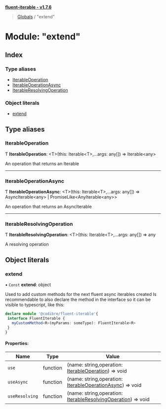 **[fluent-iterable - v1.7.6](../README.md)**

> [Globals](../README.md) / "extend"

# Module: "extend"

## Index

### Type aliases

* [IterableOperation](_extend_.md#iterableoperation)
* [IterableOperationAsync](_extend_.md#iterableoperationasync)
* [IterableResolvingOperation](_extend_.md#iterableresolvingoperation)

### Object literals

* [extend](_extend_.md#extend)

## Type aliases

### IterableOperation

Ƭ  **IterableOperation**: \<T>(this: Iterable\<T>,...args: any[]) => Iterable\<any>

An operation that returns an Iterable

___

### IterableOperationAsync

Ƭ  **IterableOperationAsync**: \<T>(this: Iterable\<T>,...args: any[]) => AsyncIterable\<any> \| PromiseLike\<AnyIterable\<any>>

An operation that returns an AsyncIterable

___

### IterableResolvingOperation

Ƭ  **IterableResolvingOperation**: \<T>(this: Iterable\<T>,...args: any[]) => any

A resolving operation

## Object literals

### extend

▪ `Const` **extend**: object

Used to add custom methods for the next fluent async iterables created
Is recommendable to also declare the method in the interface so it can be visible to typescript, like this:
```ts
declare module '@codibre/fluent-iterable'{
 interface FluentIterable {
   myCustomMethod<R>(myParams: someType): FluentIterable<R>
 }
}
```

#### Properties:

Name | Type | Value |
------ | ------ | ------ |
`use` | function | (name: string,operation: [IterableOperation](\_extend\_.md#iterableoperation)) => void |
`useAsync` | function | (name: string,operation: [IterableOperationAsync](\_extend\_.md#iterableoperationasync)) => void |
`useResolving` | function | (name: string,operation: [IterableResolvingOperation](\_extend\_.md#iterableresolvingoperation)) => void |
